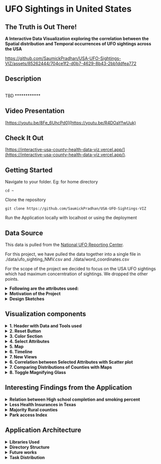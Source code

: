 # UFO Sightings in United States
## The Truth is Out There!


**A Interactive Data Visualization exploring the correlation between the Spatial distribution and Temporal occurrences of UFO sightings across the USA**

https://github.com/SaumickPradhan/USA-UFO-Sightings-VIZ/assets/85262444/704ce1f2-d0b7-4629-8b43-2bb1ddfea772

<h2>Description</h2>

<br>
TBD ************


<h2>Video Presentation</h2>

[https://youtu.be/8Fe_6UhcPd0](https://youtu.be/R4DOaYfwUuk)


<h2>Check It Out</h2>

[https://interactive-usa-county-health-data-viz.vercel.app/](https://interactive-usa-county-health-data-viz.vercel.app/).

<h2>Getting Started</h2>

Navigate to your folder. Eg: for home directory

```
cd ~
```

Clone the repository

```
git clone https://github.com/SaumickPradhan/USA-UFO-Sightings-VIZ
```

Run the Application locally with localhost or using the deployment

<h2>Data Source</h2>

This data is pulled from the [National UFO Reporting Center](https://nuforc.org/).

For this project, we have pulled the data together into a single file in ./data/ufo_sighting_NMV.csv and ./data/word_coordinates.csv

For the scope of the project we decided to focus on the USA UFO sightings which had maximum concerntration of sightings. We dropped the other points.

<details>
<summary><b>Following are the attributes used:</b></summary>

 
| Variable                    | Class        | Description                                       |
|-----------------------------|--------------|---------------------------------------------------|
| date_time                   | datetime     | Date time sighting occurred                       |
| city_area                   | character    | City or area of sighting                          |
| state                       | character    | State/region of sighting                          |
| country                     | character    | Country of sighting                               |
| ufo_shape                   | character    | UFO Shape                                         |
| encounter_length            | double       | Encounter length in seconds                       |
| described_encounter_length  | character    | Encounter length as described (e.g., 1 hour, etc) |
| description                 | character    | Description of encounter                          |
| date_documented             | character    | Date documented                                   |
| latitude                    | double       | Latitude                                          |
| longitude                   | double       | Longitude                                         |

</details>







 <details>
  <summary><b>Motivation of the Project</b></summary>

 TBD ***********

  </details>


<details><summary><b>Design Sketches</b></summary>

<img width="576" alt="image" src="https://github.com/SaumickPradhan/Interactive-USA-County-Health-Data-Viz/assets/85262444/0efe1f39-4642-4270-9ab7-b82ae66560f7">

<img width="515" alt="image" src="https://github.com/SaumickPradhan/Interactive-USA-County-Health-Data-Viz/assets/85262444/5b630b87-3bb9-4f94-a13e-8c22a2300c3e">

<img width="523" alt="image" src="https://github.com/SaumickPradhan/Interactive-USA-County-Health-Data-Viz/assets/85262444/c6384707-3d60-47bf-b364-fd05bb45e035">

<img width="516" alt="image" src="https://github.com/SaumickPradhan/Interactive-USA-County-Health-Data-Viz/assets/85262444/a97e5331-ddb6-4025-ba79-285c06e835e8">

</details>


<h2>Visualization components</h2>

<details>
  <summary><b>1. Header with Data and Tools used</b> </summary>
  
  <bHeading with Intro, Data source and Tools used with Links</b>

![image](https://github.com/SaumickPradhan/USA-UFO-Sightings-VIZ/assets/85262444/3efde11a-4d05-4f7a-aa00-3f6a416f085b)

</details>


<details>
  <summary><b>2. Reset Button</b> </summary>
  
  <b>Rest button to refresh the attributes and re align the page</b>
  

![image](https://github.com/SaumickPradhan/USA-UFO-Sightings-VIZ/assets/85262444/19194f13-6060-4ebb-8083-957541254925)

</details>


<details>
  <summary><b>3. Color Section</b> </summary>
  
  <b>Following are the reasons to select the colors</b>

- Economics: Yellow/ orange color to signify money
  
- Environment: Cool colors to signify the nature

- Behavioral factors: Dark colors
  
- Demographics: Little colors to show bar chart difference

- Health care: Green colors for health care
  
- Health: Red colors 

</details>


<details>
  <summary><b>4. Select Attributes</b> </summary>
  <b> (C Goals) Buttons and drop down to select the set of 'color by' options for points on map and switch background </b>

![image](https://github.com/SaumickPradhan/USA-UFO-Sightings-VIZ/assets/85262444/fc20d8e9-fcbc-49e6-a7da-54f35ad7f38a)

<b> Reasons: </b>

* Geo: How the geography (boundaries, rivers etc.) affects sightings
* Topo: How the Topography (ridges and valleys etc.) affect sightings
* Street: Is it more common to sight near cities or rural areas with less street?
* Airport: More sightings near the airport?

![image](https://github.com/SaumickPradhan/USA-UFO-Sightings-VIZ/assets/85262444/dbffdf7d-a1f7-4290-bbed-ab4ae1b8f6ad)


</details>


<details>
  <summary><b>5. Map</b> </summary>
  <b> (C Goals) Default zoom and positoning of USA, color encoding for plots, highlights and word cloud, Details on Demand </b>

![image](https://github.com/SaumickPradhan/USA-UFO-Sightings-VIZ/assets/85262444/17bca443-00e5-4db4-a101-103bc73aad42)

</details>



<details>
  <summary><b>6. Timeline</b> </summary>
  <b> (C Goals) Timeline by Year and number of sightings </b>

  <b> Reasons: </b>
  * Small binned bars to show height and spikes
  * Sorted by year
  * Using it to brush the map
  * Consulted professor on not having tool tip on timeline as we think it provides less utility. We deprecated the tool tip feature.

![image](https://github.com/SaumickPradhan/USA-UFO-Sightings-VIZ/assets/85262444/17bca443-00e5-4db4-a101-103bc73aad42)

</details>




<details>
  <summary><b>7. New Views</b> </summary>
  <b>Using Histograms and Bar charts to show the data depending on the selected attribute</b>

<img width="1215" alt="image" src="https://github.com/SaumickPradhan/Interactive-USA-County-Health-Data-Viz/assets/85262444/6be3575b-f49c-4c62-99e0-546d5913d19c">

<img width="579" alt="image" src="https://github.com/SaumickPradhan/Interactive-USA-County-Health-Data-Viz/assets/85262444/39ab975c-60fa-40f9-b4b1-e4446e64ce99">

<details>
<summary><b>Details on Demand using Tool Tip</b></summary>
<b>Hovering over the charts will provide extra information about that data point</b>
<img width="607" alt="image" src="https://github.com/SaumickPradhan/Interactive-USA-County-Health-Data-Viz/assets/85262444/75254cba-953b-4b57-9f2d-e19d8b468691">
</details>

<details>
<summary><b>Brushing and Linking</b></summary>
<b>Selecting and dragging a section on the chart will lead to focusing the data on only a certain section on all other visualizations as well</b>
<img width="600" alt="image" src="https://github.com/SaumickPradhan/Interactive-USA-County-Health-Data-Viz/assets/85262444/e0bcbac8-880b-495b-b89f-818878d75390">

</details>
</details>


<details>
  <summary><b>6. Correlation between Selected Attributes with Scatter plot</b> </summary>
  <b>Using scatter plot to show the relation between the selected attributes</b>

<img width="680" alt="image" src="https://github.com/SaumickPradhan/Interactive-USA-County-Health-Data-Viz/assets/85262444/c2cfac8b-1fb8-4ef4-ad50-91c39d020406">

<details>
<summary><b>Details on Demand using Tool Tip</b></summary>
<b>Hovering over the plot will provide extra information about that data point</b>
<img width="672" alt="image" src="https://github.com/SaumickPradhan/Interactive-USA-County-Health-Data-Viz/assets/85262444/d0dd946b-f3aa-4737-8b0b-eb7bb6680f07">

</details>

<details>
<summary><b>Sliding Brushing and Linking</b></summary>
<b>Selecting and dragging a section on the plot will lead to focusing the data on only a certain section on all other visualizations as well</b>
<img width="655" alt="image" src="https://github.com/SaumickPradhan/Interactive-USA-County-Health-Data-Viz/assets/85262444/5ccfc229-45b3-4dcb-a58f-add9a3715750">

</details>
</details>



<details>
  <summary><b>7. Comparing Distributions of Counties with Maps</b> </summary>
  <b>Using two Side by Side Maps to compare the magnitude of the selected attributes in various USA counties along with a legend bar</b>

<img width="1325" alt="image" src="https://github.com/SaumickPradhan/Interactive-USA-County-Health-Data-Viz/assets/85262444/067a925f-5e86-4826-a2f0-7566eba6bb4a">

<img width="710" alt="image" src="https://github.com/SaumickPradhan/Interactive-USA-County-Health-Data-Viz/assets/85262444/9555c323-9094-4cd0-b1ac-ff2595a86e23">


<details>
<summary><b>Details on Demand using Tool Tip</b></summary>
<b>Hovering over the maps will provide extra information about that data point</b>
<img width="567" alt="image" src="https://github.com/SaumickPradhan/Interactive-USA-County-Health-Data-Viz/assets/85262444/060217b6-f2e3-4fd5-ad44-75e7f519e9d0">
</details>

<details>
<summary><b>Brushing and Linking</b></summary>
<b>Selecting and dragging a section on the Map will lead to focusing the data on only a certain section on all the visualizations</b>
<img width="1282" alt="image" src="https://github.com/SaumickPradhan/Interactive-USA-County-Health-Data-Viz/assets/85262444/b56add0a-9faa-4910-8b8e-109fc9b23795">

</details>
</details>

<details>
<summary><b>8. Toggle Magnifying Glass</b></summary>
<b>The button helps magnify over a particular section of the map to see the counties</b>
<img width="264" alt="image" src="https://github.com/SaumickPradhan/Interactive-USA-County-Health-Data-Viz/assets/85262444/d1d8bbe7-5f6c-4c61-8640-d1802fca8ee7">
</details>


<h2>Interesting Findings from the Application</h2>

<details>
<summary><b>Relation between High school completion and smoking percent</b></summary>
<b>It is interesting to note that higher that counties with higher number of High school dropouts have a relative higher number of smoking percent</b>
<img width="681" alt="image" src="https://github.com/SaumickPradhan/Interactive-USA-County-Health-Data-Viz/assets/85262444/9f8f7ff4-b72c-415d-87fa-84e4eb149591">
</details>

<details>
<summary><b>Less Health Insurances in Texas</b></summary>
  
<b>Counties in Texas have less number of health insuraces as compared to other counties</b>
  
<img width="573" alt="image" src="https://github.com/SaumickPradhan/Interactive-USA-County-Health-Data-Viz/assets/85262444/6e5d9d25-b291-4235-96d4-12b7dad80c13">
</details>

<details>
<summary><b>Majority Rural counties</b></summary>
<b>Majority of the counties are rural, especially in Central USA</b>
  
<img width="559" alt="image" src="https://github.com/SaumickPradhan/Interactive-USA-County-Health-Data-Viz/assets/85262444/ed2d689b-023d-40b6-be4e-2c281ab58cdf">
  <img width="614" alt="image" src="https://github.com/SaumickPradhan/Interactive-USA-County-Health-Data-Viz/assets/85262444/fe69bbb1-405b-4a4f-a7cf-75cda321ded7">

</details>


<details>
<summary><b>Park access Index</b></summary>
<b>The western part of USA has a lot of Park access index. This sounds correct, given the vast open land and national parks in this area.</b>
  
<img width="573" alt="image" src="https://github.com/SaumickPradhan/Interactive-USA-County-Health-Data-Viz/assets/85262444/6c030b71-1881-405a-9cdf-9d45617e5106">

</details>



<h2>Application Architecture</h2>

<details>
<summary><b>Libraries Used</b></summary>
- [Javascript D3](https://d3js.org/)
- [TopoJson](https://github.com/topojson/us-atlas)
- Counties-10m.json for Choropleth maps
</details>

<details>
<summary><b>Directory Structure</b></summary>

<b>Every .js file has class that we instantiate in main.js</b>
  
- CSS

  - style.css: ALl the styling for index.html
    
- data

  - attributes.json: All feature attributes stored here with color and label in json format
 
  - counties-10m.json: Used in choropleth, from online resource.
 
  - national_health_data.csv: Pre processed dataset
    
- js
  
  - choropleth.js: File with choropleth class and all its brushing and tooltip functions
    
  - d3.v6.min.js: D3 file
    
  - histoBarChart.js : File with class for combinedChart which helps create distribution charts based on attribute chart type and all its brushing and tooltip functions
    
  - main.js: The runner file for all .js classes. It does all the data preprocessing and object instantiation of classes. It also have error handling capabilities.
    
  - scatterplot.js: File with scatterplot class and all its brushing and tooltip functions
    
  - topojson.v3.js: Used for choropleth
    
index.html: Runner page

README.md



</details>



<details>
<summary><b>Future works</b></summary>
<b>1. </b> Tracking changes in attributes for each type of county category

<b>2. </b> Creating functions for brushing and tool tip for code resuability 

<b>3. </b> Improve styling and spacing in the page
  
</details>









 <details>
  <summary><b>Task Distribution</b></summary>

  <b> All the sketches show above with their assigned creator. Here are the pages worked on by the Team:</b>
  
  *  Login Page: Nehang
  *  Linking Pages with Router: Nachiket
  *  Dashboard Page: Saumick
  *  Rewards Center: Saumick
  *  Announcement Page: Nachiket
  *  Progress Page: Saumick
  *  Entire Framework and Navigation: Nachiket
  *  Syllabus Page: Saumick
  *  Module Page with levels: Nehang
  *  Preview and Download feature: Nehang
  *  Grades Page: Saumick
  *  Assignment Page: Nehang
  *  Zoom Page: Saumick
  *  To do List Page: Nehang
  *  Calendar Page: Nehang
  *  Error handling: Nachiket
  *  To the Future Button: Samuel
  *  Three mock users array: Samuel
  
  <b> Saumick, Nachiket, Nehang worked on the document work. Samuel provided the A Goal sketches</b>
 </details>
